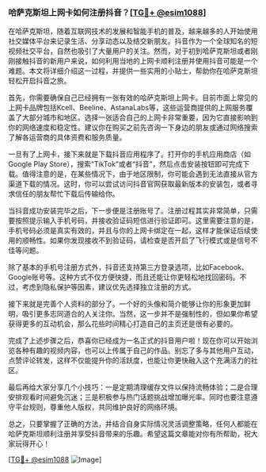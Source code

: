### 哈萨克斯坦上网卡如何注册抖音？[[TG💪+ @esim1088](https://t.me/s/esim1088)]

在哈萨克斯坦，随着互联网技术的发展和智能手机的普及，越来越多的人开始使用社交媒体平台来记录生活、分享动态以及结交新朋友。抖音作为一个全球知名的短视频社交平台，自然也吸引了大量用户的关注。然而，对于初到哈萨克斯坦或者刚刚接触抖音的新用户来说，如何利用当地的上网卡顺利注册并使用抖音可能是一个难题。本文将详细介绍这一过程，并提供一些实用的小贴士，帮助你在哈萨克斯坦轻松开启抖音之旅。

首先，你需要确保自己已经拥有一张有效的哈萨克斯坦上网卡。目前市面上常见的上网卡品牌包括Kcell、Beeline、AstanaLabs等，这些运营商提供的上网服务覆盖了大部分城市和地区。选择一张适合自己的上网卡非常重要，因为它直接影响到你的网络速度和稳定性。建议你在购买之前先咨询一下身边的朋友或通过网络搜索了解各运营商的具体资费和服务质量。

一旦有了上网卡，接下来就是下载抖音应用程序了。打开你的手机应用商店（如Google Play Store），搜索“TikTok”或者“抖音”，然后点击安装按钮即可完成下载。值得注意的是，在某些情况下，由于地区限制，你可能会遇到无法直接从官方渠道下载的情况。这时，你可以尝试访问抖音官网获取最新版本的安装包，或者寻求信任的朋友帮忙下载后传输给你。

当抖音成功安装完毕之后，下一步便是注册账号了。注册过程其实非常简单，只需要按照提示输入手机号码，并接收验证码短信进行验证即可。这里需要注意的是，手机号码必须是真实有效的，并且与你的上网卡绑定在一起，这样才能保证后续使用的顺畅性。如果你发现接收不到验证码，请检查是否开启了飞行模式或是信号不佳等问题。

除了基本的手机号注册方式外，抖音还支持第三方登录选项，比如Facebook、Google账号等。这种方式不仅方便快捷，而且还能让你更轻松地找回密码。不过，考虑到隐私保护等因素，建议优先选择独立注册的方式。

接下来就是完善个人资料的部分了。一个好的头像和简介能够让你的形象更加鲜明，吸引更多志同道合的人关注你。当然，这一步并不是强制性的，但如果你希望获得更多的互动机会，那么花些时间精心打造自己的主页还是很有必要的。

完成了上述步骤之后，恭喜你已经成为一名正式的抖音用户啦！现在你可以开始浏览各种有趣的视频内容，也可以上传属于自己的作品。别忘了多与其他用户互动，点赞评论转发，这样不仅能提升你的活跃度，也能让你更快融入这个充满活力的社区。

最后再给大家分享几个小技巧：一是定期清理缓存文件以保持流畅体验；二是合理安排观看时间避免沉迷；三是积极参与热门话题挑战增加曝光率。同时也要注意遵守平台规则，尊重他人版权，共同维护良好的网络环境。

总之，只要掌握了正确的方法，并结合自身实际情况灵活调整策略，任何人都能在哈萨克斯坦顺利注册并享受抖音带来的乐趣。希望这篇文章能对你有所帮助，祝大家玩得开心！

[[TG💪+ @esim1088](https://t.me/s/esim1088) ![Image](https://i.postimg.cc/4NQfJmqS/Snipaste-2025-05-13-00-14-12.png)]